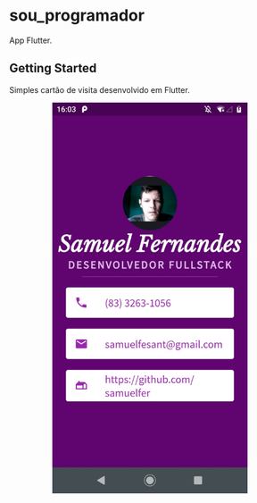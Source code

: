 # sou_programador

App Flutter.

## Getting Started

Simples cartão de visita desenvolvido em Flutter.

<p align="center">
  <img src="https://github.com/samuelfer/cartao_visita_flutter/blob/master/img-app-carta-visita.jpeg" width="350" title="app cartão visita">
</p>
